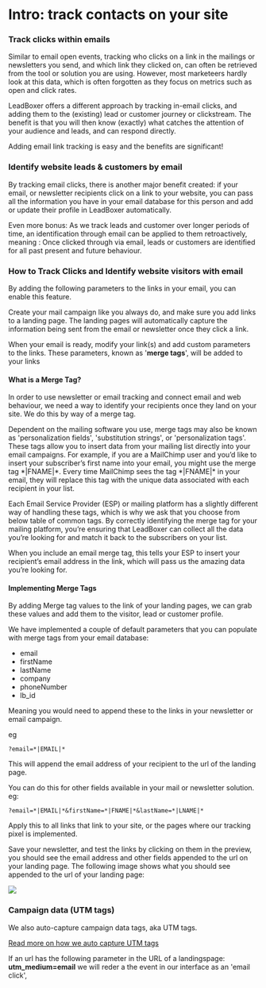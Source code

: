 # Intro: track contacts on your site&#x20;

### Track clicks within emails

Similar to email open events, tracking who clicks on a link in the mailings or newsletters you send, and which link they clicked on, can often be retrieved from the tool or solution you are using. However, most marketeers hardly look at this data, which is often forgotten as they focus on metrics such as open and click rates.&#x20;

LeadBoxer offers a different approach by tracking in-email clicks, and adding them to the (existing) lead or customer journey or clickstream. The benefit is that you will then know (exactly) what catches the attention of your audience and leads, and can respond directly.

Adding email link tracking is easy and the benefits are significant!

### Identify website leads & customers by email&#x20;

By tracking email clicks, there is another major benefit created:  if your email, or newsletter recipients click on a link to your website, you can pass all the information you have in your email database for this person and add or update their profile in LeadBoxer automatically.

Even more bonus: As we track leads and customer over longer periods of time, an identification through email can be applied to them retroactively, meaning : Once clicked through via email, leads or customers are identified for all past present and future behaviour.&#x20;

### How to Track Clicks and Identify website visitors with email

By adding the following parameters to the links in your email, you can enable this feature.

Create your mail campaign like you always do, and make sure you add links to a landing page. The landing pages will automatically capture the information being sent from the email or newsletter once they click a link.

When your email is ready, modify your link(s) and add custom parameters to the links. These parameters, known as '**merge tags**', will be added to your links

#### What is a Merge Tag?

In order to use newsletter or email tracking and connect email and web behaviour, we need a way to identify your recipients once they land on your site. We do this by way of a merge tag.

Dependent on the mailing software you use, merge tags may also be known as 'personalization fields', 'substitution strings', or 'personalization tags'. These tags allow you to insert data from your mailing list directly into your email campaigns. For example, if you are a MailChimp user and you’d like to insert your subscriber’s first name into your email, you might use the merge tag  \*|FNAME|\*. Every time MailChimp sees the tag \*|FNAME|\* in your email, they will replace this tag with the unique data associated with each recipient in your list.

Each Email Service Provider (ESP) or mailing platform has a slightly different way of handling these tags, which is why we ask that you choose from below table of common tags. By correctly identifying the merge tag for your mailing platform, you’re ensuring that LeadBoxer can collect all the data you’re looking for and match it back to the subscribers on your list.

When you include an email merge tag, this tells your ESP to insert your recipient’s email address in the link, which will pass us the amazing data you’re looking for.

#### Implementing Merge Tags

By adding Merge tag values to the link of your landing pages, we can grab these values and add them to the visitor, lead or customer profile.

We have implemented a couple of default parameters that you can populate with merge tags from your email database:

* email
* firstName
* lastName
* company
* phoneNumber
* lb\_id

Meaning you would need to append these to the links in your newsletter or email campaign.

eg

```url
?email=*|EMAIL|*
```

This will append the email address of your recipient to the url of the landing page.&#x20;

You can do this for other fields available in your mail or newsletter solution. eg:

```url
?email=*|EMAIL|*&firstName=*|FNAME|*&lastName=*|LNAME|*
```

Apply this to all links that link to your site, or the pages where our tracking pixel is implemented.

Save your newsletter, and test the links by clicking on them in the preview, you should see the email address and other fields appended to the url on your landing page. The following image shows what you should see appended to the url of your landing page:

![](https://d33v4339jhl8k0.cloudfront.net/docs/assets/565e1cb7c697915b26a5c214/images/615474a600c03d672075badf/file-S9d2KyFeoH.png)

### Campaign data (UTM tags)&#x20;

We also auto-capture campaign data tags, aka UTM tags.

[Read more on how we auto capture UTM tags](https://docs.leadboxer.com/article/10-tracking-utm-tags)

If an url has the following parameter in the URL of a landingspage: **utm\_medium=email** we will reder a the event in our interface as an 'email click', &#x20;
